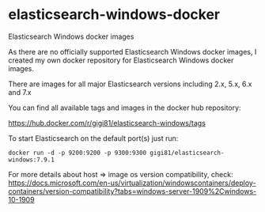 # elasticsearch-windows-docker
Elasticsearch Windows docker images

As there are no officially supported Elasticsearch Windows docker images, I created my own docker repository for Elasticsearch Windows docker images.

There are images for all major Elasticsearch versions including  2.x, 5.x, 6.x and 7.x

You can find all available tags and images in the docker hub repository:

https://hub.docker.com/r/gigi81/elasticsearch-windows/tags

To start Elasticsearch on the default port(s) just run:

```
docker run -d -p 9200:9200 -p 9300:9300 gigi81/elasticsearch-windows:7.9.1
```

For more details about host => image os version compatibility, check:
https://docs.microsoft.com/en-us/virtualization/windowscontainers/deploy-containers/version-compatibility?tabs=windows-server-1909%2Cwindows-10-1909
